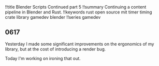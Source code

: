 !!title Blender Scripts Continued part 5
!!summary Continuing a content pipeline in Blender and Rust.
!!keywords rust open source mit timer timing crate library gamedev blender
!!series gamedev

## 0617

Yesterday I made some significant improvements on the ergonomics of my library, but at the cost of introducing a render bug. 

Today I'm working on ironing that out.

